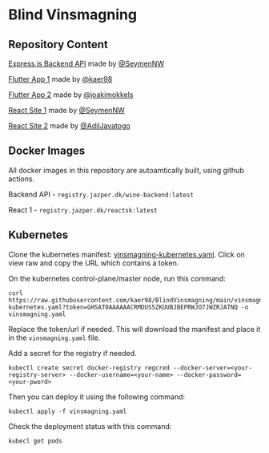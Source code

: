 # Blind Vinsmagning

## Repository Content

[Express.js Backend API](/Backend/) made by [@SeymenNW](https://github.com/SeymenNW)

[Flutter App 1](/appr/) made by [@kaer98](https://github.com/kaer98)

[Flutter App 2](/appj/) made by [@joakimokkels](https://github.com/joakimokkels)

[React Site 1](/ReactSK/) made by [@SeymenNW](https://github.com/SeymenNW)

[React Site 2](/ReactA/) made by [@AdilJavatogo](https://github.com/AdilJavatogo)

## Docker Images

All docker images in this repository are autoamtically built, using github actions.

Backend API - `registry.jazper.dk/wine-backend:latest`

React 1 - `registry.jazper.dk/reactsk:latest`

## Kubernetes

Clone the kubernetes manifest: [vinsmagning-kubernetes.yaml](/vinsmagning-kubernetes.yaml). Click on view raw and copy the URL which contains a token.

On the kubernetes control-plane/master node, run this command:

```console
curl https://raw.githubusercontent.com/kaer98/BlindVinsmagning/main/vinsmagning-kubernetes.yaml?token=GHSAT0AAAAAACRMDUS5ZKUUBJBEPRWJO7JWZRJATNQ -o vinsmagning.yaml
```

Replace the token/url if needed. This will download the manifest and place it in the `vinsmagning.yaml` file.

Add a secret for the registry if needed.

```console
kubectl create secret docker-registry regcred --docker-server=<your-registry-server> --docker-username=<your-name> --docker-password=<your-pword>
```

Then you can deploy it using the following command:

```console
kubectl apply -f vinsmagning.yaml
```

Check the deployment status with this command:

```console
kubecl get pods
```
